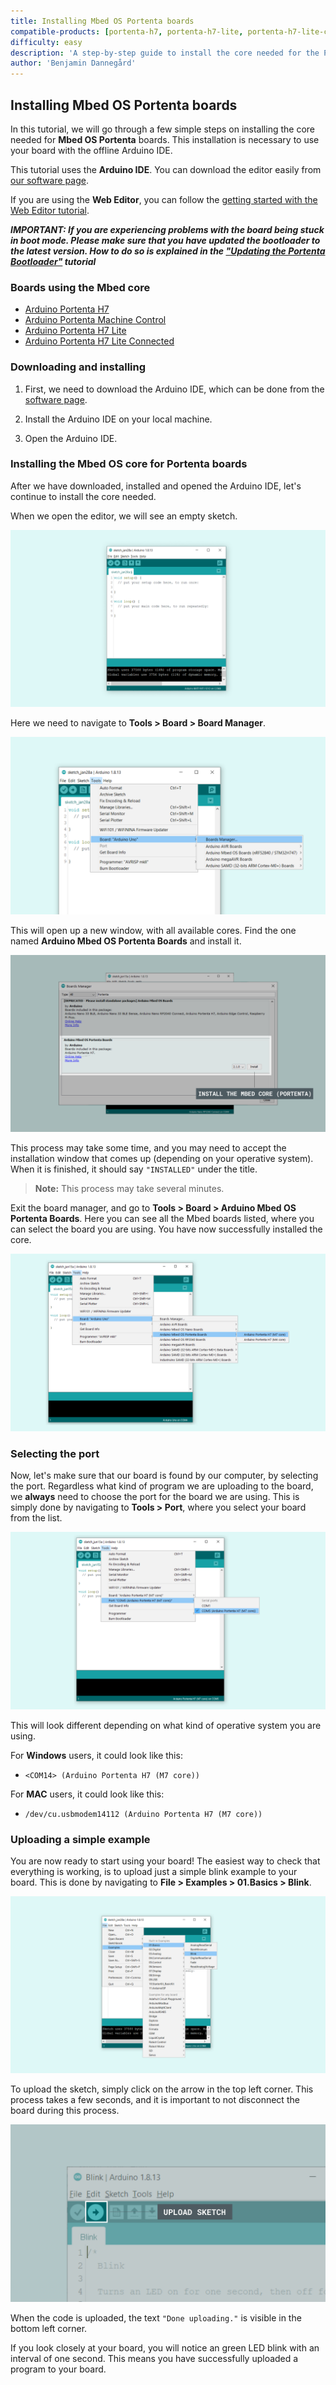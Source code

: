```yaml
---
title: Installing Mbed OS Portenta boards
compatible-products: [portenta-h7, portenta-h7-lite, portenta-h7-lite-connected]
difficulty: easy
description: 'A step-by-step guide to install the core needed for the Portenta boards.'
author: 'Benjamin Dannegård'
---
```


## Installing Mbed OS Portenta boards

In this tutorial, we will go through a few simple steps on installing the core needed for **Mbed OS Portenta** boards. This installation is necessary to use your board with the offline Arduino IDE.

This tutorial uses the **Arduino IDE**. You can download the editor easily from [our software page](https://www.arduino.cc/en/software).

If you are using the **Web Editor**, you can follow the [getting started with the Web Editor tutorial](/cloud/web-editor/tutorials/getting-started/getting-started-web-editor).

***IMPORTANT: If you are experiencing problems with the board being stuck in boot mode. Please make sure that you have updated the bootloader to the latest version. How to do so is explained in the ["Updating the Portenta Bootloader"](https://docs.arduino.cc/tutorials/portenta-h7/por-ard-bl) tutorial***

### Boards using the Mbed core

- [Arduino Portenta H7](https://store.arduino.cc/portenta-h7)
- [Arduino Portenta Machine Control](https://store.arduino.cc/portenta-machine-control)
- [Arduino Portenta H7 Lite](https://store.arduino.cc/products/portenta-h7-lite)
- [Arduino Portenta H7 Lite Connected](https://store.arduino.cc/products/portenta-h7-lite-connected)

### Downloading and installing

1. First, we need to download the Arduino IDE, which can be done from the [software page](https://www.arduino.cc/en/software).

2. Install the Arduino IDE on your local machine.

3. Open the Arduino IDE.

### Installing the Mbed OS core for Portenta boards

After we have downloaded, installed and opened the Arduino IDE, let's continue to install the core needed.

When we open the editor, we will see an empty sketch.

![An empty Arduino IDE sketch window.](assets/install_mbed_portenta_img01.png)

Here we need to navigate to **Tools > Board > Board Manager**.

![Selecting board manager.](assets/install_mbed_portenta_img02.png)

This will open up a new window, with all available cores. Find the one named **Arduino Mbed OS Portenta Boards** and install it.

![List of cores.](assets/install_mbed_portenta_img03.png)

This process may take some time, and you may need to accept the installation window that comes up (depending on your operative system). When it is finished, it should say `"INSTALLED"` under the title.

>**Note:** This process may take several minutes.

Exit the board manager, and go to **Tools > Board > Arduino Mbed OS Portenta Boards**. Here you can see all the Mbed boards listed, where you can select the board you are using. You have now successfully installed the core.

![List of available boards.](assets/install_mbed_portenta_img04.png)

### Selecting the port

Now, let's make sure that our board is found by our computer, by selecting the port. Regardless what kind of program we are uploading to the board, we **always** need to choose the port for the board we are using. This is simply done by navigating to **Tools > Port**, where you select your board from the list.

![Selecting the right board and port.](assets/install_mbed_portenta_img05.png)

This will look different depending on what kind of operative system you are using.

For **Windows** users, it could look like this:

- `<COM14> (Arduino Portenta H7 (M7 core))`

For **MAC** users, it could look like this:

- `/dev/cu.usbmodem14112 (Arduino Portenta H7 (M7 core))`

### Uploading a simple example

You are now ready to start using your board! The easiest way to check that everything is working, is to upload just a simple blink example to your board. This is done by navigating to **File > Examples > 01.Basics > Blink**.

![Selecting the blink example.](assets/install_mbed_portenta_img06.png)

To upload the sketch, simply click on the arrow in the top left corner. This process takes a few seconds, and it is important to not disconnect the board during this process.

![Uploading the sketch.](assets/install_mbed_portenta_img07.png)

When the code is uploaded, the text `"Done uploading."` is visible in the bottom left corner.

If you look closely at your board, you will notice an green LED blink with an interval of one second. This means you have successfully uploaded a program to your board.